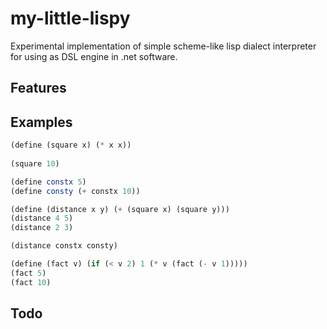 my-little-lispy
===============

Experimental implementation of simple scheme-like lisp dialect interpreter for using as DSL engine in .net software.

Features
--------

Examples
--------

```scheme
(define (square x) (* x x))
	
(square 10)

(define constx 5)
(define consty (+ constx 10))

(define (distance x y) (+ (square x) (square y)))
(distance 4 5)
(distance 2 3)

(distance constx consty)

(define (fact v) (if (< v 2) 1 (* v (fact (- v 1)))))
(fact 5)
(fact 10)            
```

Todo
----
